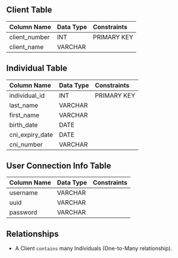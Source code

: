 ## Client Table

| Column Name   | Data Type | Constraints |
| :------------ | :-------- | :---------- |
| client_number | INT       | PRIMARY KEY |
| client_name   | VARCHAR   |             |

## Individual Table

| Column Name             | Data Type | Constraints |
| :---------------------- | :-------- | :---------- |
| individual_id           | INT       | PRIMARY KEY |
| last_name               | VARCHAR   |             |
| first_name              | VARCHAR   |             |
| birth_date              | DATE      |             |
| cni_expiry_date         | DATE      |             |
| cni_number              | VARCHAR   |             |

## User Connection Info Table

| Column Name | Data Type | Constraints |
| :---------- | :-------- | :---------- |
| username    | VARCHAR   |             |
| uuid        | VARCHAR   |             |
| password    | VARCHAR   |             |

## Relationships

-   A Client `contains` many Individuals (One-to-Many relationship).